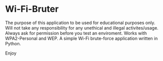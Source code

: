 # Wi-Fi-Bruter
The purpose of this application to be used for educational purposes only.
Will not take any responsibility for any unethical and illegal activites/usage.
Always ask for permission before you test an enviroment.
Works with WPA2-Personal and WEP.
A simple Wi-Fi brute-force application written in Python.

Enjoy
